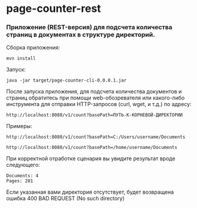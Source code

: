 # page-counter-rest
### Приложение (REST-версия) для подсчета количества страниц в документах в структуре директорий.

Сборка приложения:
```
mvn install
```

Запуск:
```
java -jar target/page-counter-cli-0.0.0.1.jar
```

После запуска приложения, для подсчета количества документов и страниц обратитесь при помощи web-обозревателя или какого-либо инструмента для отправки HTTP-запросов (curl, wget, и т.д.) по адресу:
```
http://localhost:8080/v1/count?basePath=ПУТЬ-К-КОРНЕВОЙ-ДИРЕКТОРИИ
```

Примеры:

```
http://localhost:8080/v1/count?basePath=C:/Users/username/Documents
```
```
http://localhost:8080/v1/count?basePath=/home/username/Documents
```

При корректной отработке сценария вы увидите результат вроде следующего:
```
Documents: 4
Pages: 201 
```

Если указанная вами директория отсутствует, будет возвращена ошибка 400 BAD REQUEST (No such directory)
